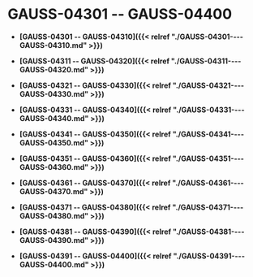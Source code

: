 # GAUSS-04301 -- GAUSS-04400

-   **[GAUSS-04301 -- GAUSS-04310]({{< relref "./GAUSS-04301----GAUSS-04310.md" >}})**  

-   **[GAUSS-04311 -- GAUSS-04320]({{< relref "./GAUSS-04311----GAUSS-04320.md" >}})**  

-   **[GAUSS-04321 -- GAUSS-04330]({{< relref "./GAUSS-04321----GAUSS-04330.md" >}})**  

-   **[GAUSS-04331 -- GAUSS-04340]({{< relref "./GAUSS-04331----GAUSS-04340.md" >}})**  

-   **[GAUSS-04341 -- GAUSS-04350]({{< relref "./GAUSS-04341----GAUSS-04350.md" >}})**  

-   **[GAUSS-04351 -- GAUSS-04360]({{< relref "./GAUSS-04351----GAUSS-04360.md" >}})**  

-   **[GAUSS-04361 -- GAUSS-04370]({{< relref "./GAUSS-04361----GAUSS-04370.md" >}})**  

-   **[GAUSS-04371 -- GAUSS-04380]({{< relref "./GAUSS-04371----GAUSS-04380.md" >}})**  

-   **[GAUSS-04381 -- GAUSS-04390]({{< relref "./GAUSS-04381----GAUSS-04390.md" >}})**  

-   **[GAUSS-04391 -- GAUSS-04400]({{< relref "./GAUSS-04391----GAUSS-04400.md" >}})**  


